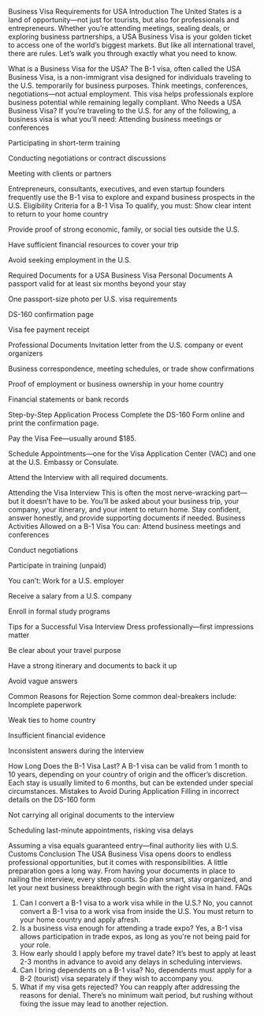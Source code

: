 Business Visa Requirements for USA
Introduction
The United States is a land of opportunity—not just for tourists, but also for professionals and entrepreneurs. Whether you’re attending meetings, sealing deals, or exploring business partnerships, a USA Business Visa is your golden ticket to access one of the world’s biggest markets. But like all international travel, there are rules. Let’s walk you through exactly what you need to know.

What is a Business Visa for the USA?
The B-1 visa, often called the USA Business Visa, is a non-immigrant visa designed for individuals traveling to the U.S. temporarily for business purposes. Think meetings, conferences, negotiations—not actual employment. This visa helps professionals explore business potential while remaining legally compliant.
Who Needs a USA Business Visa?
If you’re traveling to the U.S. for any of the following, a business visa is what you’ll need:
Attending business meetings or conferences


Participating in short-term training


Conducting negotiations or contract discussions


Meeting with clients or partners


Entrepreneurs, consultants, executives, and even startup founders frequently use the B-1 visa to explore and expand business prospects in the U.S.
Eligibility Criteria for a B-1 Visa
To qualify, you must:
Show clear intent to return to your home country


Provide proof of strong economic, family, or social ties outside the U.S.


Have sufficient financial resources to cover your trip


Avoid seeking employment in the U.S.


Required Documents for a USA Business Visa
Personal Documents
A passport valid for at least six months beyond your stay


One passport-size photo per U.S. visa requirements


DS-160 confirmation page


Visa fee payment receipt


Professional Documents
Invitation letter from the U.S. company or event organizers


Business correspondence, meeting schedules, or trade show confirmations


Proof of employment or business ownership in your home country


Financial statements or bank records


Step-by-Step Application Process
Complete the DS-160 Form online and print the confirmation page.


Pay the Visa Fee—usually around $185.


Schedule Appointments—one for the Visa Application Center (VAC) and one at the U.S. Embassy or Consulate.


Attend the Interview with all required documents.


Attending the Visa Interview
This is often the most nerve-wracking part—but it doesn’t have to be. You’ll be asked about your business trip, your company, your itinerary, and your intent to return home. Stay confident, answer honestly, and provide supporting documents if needed.
Business Activities Allowed on a B-1 Visa
You can:
Attend business meetings and conferences


Conduct negotiations


Participate in training (unpaid)


You can’t:
Work for a U.S. employer


Receive a salary from a U.S. company


Enroll in formal study programs


Tips for a Successful Visa Interview
Dress professionally—first impressions matter


Be clear about your travel purpose


Have a strong itinerary and documents to back it up


Avoid vague answers


Common Reasons for Rejection
Some common deal-breakers include:
Incomplete paperwork


Weak ties to home country


Insufficient financial evidence


Inconsistent answers during the interview


How Long Does the B-1 Visa Last?
A B-1 visa can be valid from 1 month to 10 years, depending on your country of origin and the officer’s discretion. Each stay is usually limited to 6 months, but can be extended under special circumstances.
Mistakes to Avoid During Application
Filling in incorrect details on the DS-160 form


Not carrying all original documents to the interview


Scheduling last-minute appointments, risking visa delays


Assuming a visa equals guaranteed entry—final authority lies with U.S. Customs
Conclusion
The USA Business Visa opens doors to endless professional opportunities, but it comes with responsibilities. A little preparation goes a long way. From having your documents in place to nailing the interview, every step counts. So plan smart, stay organized, and let your next business breakthrough begin with the right visa in hand.
FAQs
1. Can I convert a B-1 visa to a work visa while in the U.S.?
 No, you cannot convert a B-1 visa to a work visa from inside the U.S. You must return to your home country and apply afresh.
2. Is a business visa enough for attending a trade expo?
 Yes, a B-1 visa allows participation in trade expos, as long as you're not being paid for your role.
3. How early should I apply before my travel date?
 It’s best to apply at least 2-3 months in advance to avoid any delays in scheduling interviews.
4. Can I bring dependents on a B-1 visa?
 No, dependents must apply for a B-2 (tourist) visa separately if they wish to accompany you.
5. What if my visa gets rejected?
 You can reapply after addressing the reasons for denial. There’s no minimum wait period, but rushing without fixing the issue may lead to another rejection.
